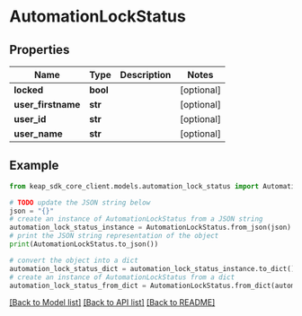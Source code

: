 # AutomationLockStatus


## Properties

Name | Type | Description | Notes
------------ | ------------- | ------------- | -------------
**locked** | **bool** |  | [optional] 
**user_firstname** | **str** |  | [optional] 
**user_id** | **str** |  | [optional] 
**user_name** | **str** |  | [optional] 

## Example

```python
from keap_sdk_core_client.models.automation_lock_status import AutomationLockStatus

# TODO update the JSON string below
json = "{}"
# create an instance of AutomationLockStatus from a JSON string
automation_lock_status_instance = AutomationLockStatus.from_json(json)
# print the JSON string representation of the object
print(AutomationLockStatus.to_json())

# convert the object into a dict
automation_lock_status_dict = automation_lock_status_instance.to_dict()
# create an instance of AutomationLockStatus from a dict
automation_lock_status_from_dict = AutomationLockStatus.from_dict(automation_lock_status_dict)
```
[[Back to Model list]](../README.md#documentation-for-models) [[Back to API list]](../README.md#documentation-for-api-endpoints) [[Back to README]](../README.md)


